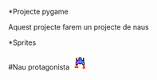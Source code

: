 *Projecte pygame

Aquest projecte farem un projecte de naus

*Sprites

#Nau protagonista
![Nau protagonista](NAVEEXOTICA.png)
